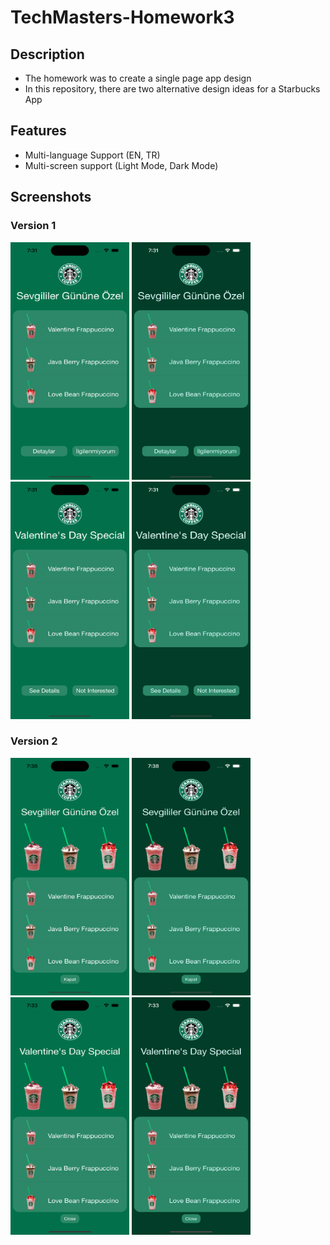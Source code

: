 # TechMasters-Homework3

## Description
- The homework was to create a single page app design
- In this repository, there are two alternative design ideas for a Starbucks App

## Features
- Multi-language Support (EN, TR)
- Multi-screen support (Light Mode, Dark Mode)



## Screenshots
### Version 1
<a><img src = "https://github.com/cemtelliagaoglu/TechMasters-Homework3/blob/main/screenshots/tr/v1light.png" width = "190" height = "380" >
<img src = "https://github.com/cemtelliagaoglu/TechMasters-Homework3/blob/main/screenshots/tr/v1dark.png" width = "190" height = "380" >
<img src = "https://github.com/cemtelliagaoglu/TechMasters-Homework3/blob/main/screenshots/en/v1light.png" width = "190" height = "380" >
<img src = "https://github.com/cemtelliagaoglu/TechMasters-Homework3/blob/main/screenshots/en/v1dark.png" width = "190" height = "380" >
</a>

### Version 2

<a><img src = "https://github.com/cemtelliagaoglu/TechMasters-Homework3/blob/main/screenshots/tr/v2light.png" width = "190" height = "380" >
<img src = "https://github.com/cemtelliagaoglu/TechMasters-Homework3/blob/main/screenshots/tr/v2dark.png" width = "190" height = "380" >
<img src = "https://github.com/cemtelliagaoglu/TechMasters-Homework3/blob/main/screenshots/en/v2light.png" width = "190" height = "380" >
<img src = "https://github.com/cemtelliagaoglu/TechMasters-Homework3/blob/main/screenshots/en/v2dark.png" width = "190" height = "380" >
</a>
